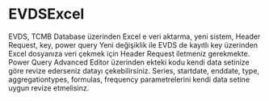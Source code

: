 # EVDSExcel
EVDS, TCMB Database üzerinden Excel e veri aktarma, yeni sistem, Header Request, key, power query
Yeni değişiklik ile EVDS de kayıtlı key üzerinden Excel dosyanıza veri çekmek için Header Request iletmeniz gerekmekte. 
Power Query Advanced Editor üzerinden ekteki kodu kendi data setinize göre revize ederseniz datayı çekebilirsiniz.
Series, startdate, enddate, type, aggregationtypes, formulas, frequency parametrelerini kendi data setine uygun revize etmelisinz.
